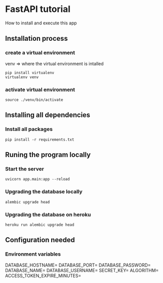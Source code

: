 # FastAPI tutorial

How to install and execute this app 

## Installation process

### create a virtual environment  

venv => where the virtual environment is intalled

```
pip install virtualenv
virtualenv venv
```

### activate virtual environment
```
source ./venv/bin/activate
```

## Installing all dependencies

### Install all packages 
```
pip install -r requirements.txt
```

## Runing the program locally

### Start the server
```
uvicorn app.main:app --reload
```

### Upgrading the database locally
```
alembic upgrade head
```

### Upgrading the database on heroku
```
heroku run alembic upgrade head
```

## Configuration needed

### Environment variables
DATABASE_HOSTNAME=
DATABASE_PORT=
DATABASE_PASSWORD=
DATABASE_NAME=
DATABASE_USERNAME=
SECRET_KEY=
ALGORITHM=
ACCESS_TOKEN_EXPIRE_MINUTES=